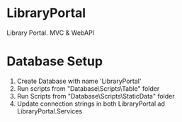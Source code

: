 # LibraryPortal
 Library Portal. MVC & WebAPI

# Database Setup
1. Create Database with name 'LibraryPortal'
2. Run scripts from "Database\Scripts\Table" folder
3. Run Scripts from "Database\Scripts\StaticData" folder
4. Update connection strings in both LibraryPortal ad LibraryPortal.Services
 